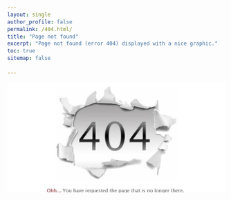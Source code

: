 ```yaml
---
layout: single
author_profile: false
permalink: /404.html/
title: "Page not found"
excerpt: "Page not found (error 404) displayed with a nice graphic."
toc: true
sitemap: false

---
```

<img src="/assets/images/404-error-page.jpg" alt="404 error" width="100%" height="50%"> 

